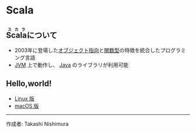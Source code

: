 # Scala

## <ruby>Scala<rt>スカラ</rt></ruby>について

* 2003年に登場した[オブジェクト指向](http://bit.ly/2mHlvGq)と[関数型](http://bit.ly/1KTmmNW)の特徴を統合したプログラミング言語
* [JVM](http://bit.ly/2leHp6T) 上で動作し、 [Java](https://ja.wikipedia.org/wiki/Java) のライブラリが利用可能

## Hello,world!

* [Linux 版](https://github.com/TakashiNishimura/HelloWorld/blob/master/Scala/Scala_linux.md)
* [macOS 版](https://github.com/TakashiNishimura/HelloWorld/blob/master/Scala/Scala_mac.md)

***
作成者: Takashi Nishimura